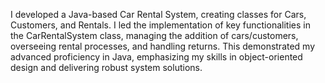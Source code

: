 I developed a Java-based Car Rental System, creating classes for Cars, Customers, and Rentals. I led the implementation of key functionalities in the CarRentalSystem class, managing the addition of cars/customers, overseeing rental processes, and handling returns. This demonstrated my advanced proficiency in Java, emphasizing my skills in object-oriented design and delivering robust system solutions.
